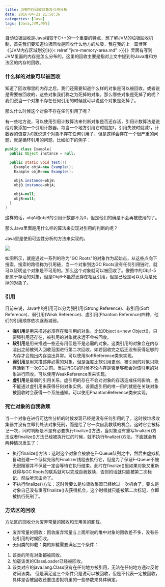 ```yaml
---
title: JVM内存回收对象及引用分析
date: 2016-04-21 21:58:36
categories: [Java]
tags: [Java,JVM,内存]
---
```

自动垃圾回收是Java相较于C++的一个重要的特点，想了解JVM的垃圾回收机制，首先我们要知道垃圾回收是回收什么地方的垃圾，我在我的上一篇博客《[JVM内存区域划分]({{< relref "jvm-memory-area.md" >}})》里面有写到JVM里面的内存是怎么分布的，这里的回收主要是指对上文中提到的Java堆和方法区的内存的回收。
### 什么样的对象可以被回收
知道了回收哪里的内存之后，我们还需要知道什么样的对象是可以被回收，或者说是需要被回收的，这些对象我们称之为死掉的对象。那么哪些对象是死掉了的呢？我们说当一个对象不存在任何引用的时候就可以说这个对象是死掉了。

那么什么时候这个对象不存在任何引用了呢？
<!-- more -->
有一些地方说，可以使用引用计数算法来判断对象是否还存活，引用计数算法是说给对象添加一个引用计数器，每当一个地方引用它时就加1，引用失效时就减1，计数器的值变为0就说这个对象不存在任何引用了，但是这样会存在一个很严重的问题，就是循环引用的问题。比如如下的例子：
```java
public class Example{
  public Object instance = null;

  public static void test(){
    Example objA=new Example();
    Example objB=new Example();

    objA.instance=objB;
    objB.instance=objA;

    objA=null;
    objB=null;
  }
}
```
这样的话，objA和objB的引用计数都不为0，但是他们的确是不会再被使用的了。

那么Java里面是用什么样的算法来实现对引用的判断的呢？

Java里是使用可达性分析的方法来实现的。

![](http://oar4g068j.bkt.clouddn.com/GCObject.png)

如图所示，就是通过一系列的称为"GC Roots"的对象作为起始点，从这些点向下搜索，搜索的路径称为引用链，当一个对象到达GC Roots没有任何引用链时，就可以证明这个对象是不可用的。那么这个对象就可以被回收了。像图中的Obj1-5都属于存活的对象，但是Obj6-8虽然还存在相互引用，但是已经是可以认为是死掉的对象了。

### 引用
目前来说，Java中的引用可以分为强引用(Strong Reference)、软引用(Soft Reference)、弱引用(Weak Reference)、虚引用(Phantom Reference)四种，他们的引用顺序依次逐渐减弱。

+ **强引用**是用来描述必须存在和引用的对象，比如Object a=new Object()，只要强引用还存在，被引用的对象就永远不会被回收。
+ **软引用**是用来描述一些还有用但是不是必需的对象。这类引用的对象会在内存溢出之前被列入回收范围进行第二次回收，如若回收完之后还没有获得足够的内存才会抛出内存溢出异常。可以使用SoftReference类来实现。
+ **弱引用**是用来描述非必需的对象，但是强度比软引用更弱，被引用的对象只能存活到下一次GC之前。当进行GC的时候不论内存是否足够都会对该引用的对象进行回收。可以使用WeakReference类来实现。
+ **虚引用**是最弱的引用关系。虚引用的存在不会对对象的存活造成任何影响，也不能通过虚引用来获得任何对象实例。设置虚引用的唯一目的就是在关联对象被回收时会获得一个系统通知。可以使用PhantomReference类来实现。

### 死亡对象的自我救赎
当一个对象在进行可达性分析的时候发现已经是没有任何引用的了，这时候垃圾收集器并没有立即判处该对象死刑，而是给了它一次自我救赎的机会，这时它会被标记一次，同时判断是不是有必要执行finalize()方法，当对象没有重写finalize()方法或者finalize()方法已经被执行过的时候，就不执行finalize()方法。下面就会有两种情况发生了：

+ 执行finalize()方法：这时这个对象会被放在F-Queue队列之中，然后由虚拟机自动创建一个低优先级的Finalizer线程去执行它，但是为了保证F-Queue不被无限阻塞并不保证一定会等待它执行结束。此时在finalize()里如果对象又重新获得与GC Roots的联系就可以完成自我救赎，否则的话就只能被第二次标记，然后听天由命了。
+ 不执行finalize()方法：这时候要么是垃圾收集器已经给过一次机会了，要么是对象自己没有重写finalize()去获得机会，这个时候就只能被第二次标记，立即被执行死刑了。

### 方法区的回收
方法区的回收分为废弃常量的回收和无用类的卸载。
+ 废弃常量的回收：回收废弃常量与上面所说的堆中对象的回收差不多，没有任何引用的时候回收。
+ 无用类的卸载：类的卸载需要满足三个条件：
1. 该类的所有对象都被回收。
2. 加载该类的ClassLoader已经被回收。
3. 该类对应的java.lang.Class没有在任何地方被引用，无法在任何地方通过反射访问该类。
但是满足这三个条件只是说可以被回收，但是不代表一定被回收，具体是否被回收还要由虚拟机里的一些参数来具体确定。
